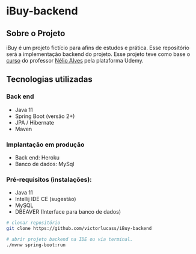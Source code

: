 # iBuy-backend
## Sobre o Projeto
iBuy é um projeto fictício para afins de estudos e prática. Esse repositório será a implementação backend do projeto. 
Esse projeto teve como base o [curso](https://www.udemy.com/course/spring-boot-ionic/) do professor [Nélio Alves](https://github.com/acenelio) pela plataforma Udemy.
## Tecnologias utilizadas
### Back end
- Java 11
- Spring Boot (versão 2+)
- JPA / Hibernate
- Maven
### Implantação em produção
- Back end: Heroku
- Banco de dados: MySql

### Pré-requisitos (instalações): 
- Java 11
- Intellij IDE CE (sugestão)
- MySQL
- DBEAVER (Interface para banco de dados)

```bash
# clonar repositório
git clone https://github.com/victorlucass/iBuy-backend

# abrir projeto backend na IDE ou via terminal.
./mvnw spring-boot:run
```
